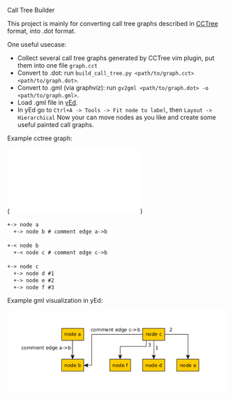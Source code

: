 Call Tree Builder

This project is mainly for converting call tree graphs described in [CCTree](https://github.com/hari-rangarajan/CCTree/) format, into .dot format.

One useful usecase:
- Collect several call tree graphs generated by CCTree vim plugin, put them into one file `graph.cct`
- Convert to .dot: run `build_call_tree.py <path/to/graph.cct> <path/to/graph.dot>`.
- Convert to .gml (via graphviz): run `gv2gml <path/to/graph.dot> -o <path/to/graph.gml>`.
- Load .gml file in [yEd](https://www.yworks.com/products/yed).
- In yEd go to `Ctrl+A -> Tools -> Fit node to label`, then `Layout -> Hierarchical`
Now your can move nodes as you like and create some useful painted call graphs.

Example cctree graph:

(![example.cct](example.cct))
```
+-> node a
  +-> node b # comment edge a->b

+-< node b
  +-< node c # comment edge c->b

+-> node c
  +-> node d #1
  +-> node e #2
  +-> node f #3
```

Example gml visualization in yEd:

![example.png](example.png)
